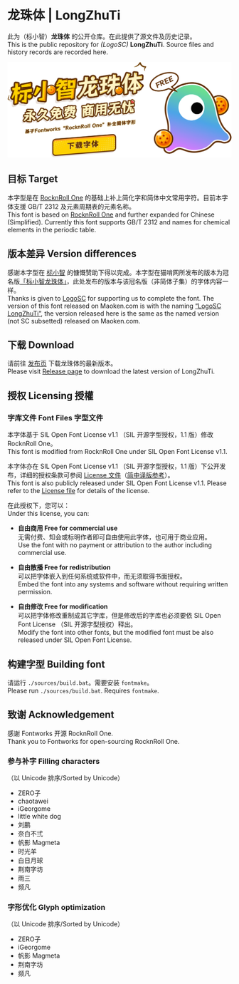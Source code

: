 # 龙珠体 | LongZhuTi

此为（标小智）**龙珠体** 的公开仓库。在此提供了源文件及历史记录。  
This is the public repository for *(LogoSC)* **LongZhuTi**. Source files and history records are recorded here.

![Banner image 横幅](./documentation/slogan.png)

## 目标 Target

本字型是在 [RocknRoll One](https://github.com/fontworks-fonts/RocknRoll) 的基础上补上简化字和简体中文常用字符。目前本字体支援 GB/T 2312 及元素周期表的元素名称。  
This font is based on [RocknRoll One](https://github.com/fontworks-fonts/RocknRoll) and further expanded for Chinese (Simplified). Currently this font supports GB/T 2312 and names for chemical elements in the periodic table.

## 版本差异 Version differences

感谢本字型在 [标小智](https://www.logosc.cn/) 的慷慨赞助下得以完成。本字型在猫啃网所发布的版本为冠名版[「标小智龙珠体」](https://www.maoken.com/dragonball)，此处发布的版本与该冠名版（非简体子集）的字体内容一样。  
Thanks is given to [LogoSC](https://www.logosc.cn/) for supporting us to complete the font. The version of this font released on Maoken.com is with the naming [“LogoSC LongZhuTi”](https://www.maoken.com/dragonball), the version released here is the same as the named version (not SC subsetted) released on Maoken.com.

## 下载 Download

请前往 [发布页](https://github.com/maoken-fonts/LongZhuTi/releases) 下载龙珠体的最新版本。  
Please visit [Release page](https://github.com/maoken-fonts/LongZhuTi/releases) to download the latest version of LongZhuTi.

## 授权 Licensing 授權

### 字库文件 Font Files 字型文件

本字体基于 SIL Open Font License v1.1 （SIL 开源字型授权，1.1 版）修改 RocknRoll One。  
This font is modified from RocknRoll One under SIL Open Font License v1.1.

本字体亦在 SIL Open Font License v1.1 （SIL 开源字型授权，1.1 版）下公开发布，详细的授权条款可参阅 [License 文件](./OFL.txt)（[简中译版参考](./OFL_ZHS.txt)）。  
This font is also publicly released under SIL Open Font License v1.1. Please refer to the [License file](./OFL.txt) for details of the license.

在此授权下，您可以：  
Under this license, you can:

- **自由商用 Free for commercial use**  
无需付费、知会或标明作者即可自由使用此字体，也可用于商业应用。  
Use the font with no payment or attribution to the author including commercial use.
  
- **自由散播 Free for redistribution**  
可以把字体嵌入到任何系统或软件中，而无须取得书面授权。  
Embed the font into any systems and software without requiring written permission.
  
- **自由修改 Free for modification**  
可以把字体修改重制成其它字库，但是修改后的字库也必须要依 SIL Open Font License （SIL 开源字型授权）释出。  
Modify the font into other fonts, but the modified font must be also released under SIL Open Font License.

## 构建字型 Building font

请运行 `./sources/build.bat`。需要安装 `fontmake`。  
Please run `./sources/build.bat`. Requires `fontmake`.

## 致谢 Acknowledgement

感谢 Fontworks 开源 RocknRoll One.  
Thank you to Fontworks for open-sourcing RocknRoll One.

### 参与补字 Filling characters
（以 Unicode 排序/Sorted by Unicode）

- ZERO子
- chaotawei
- iGeorgome
- little white dog
- 刘鹏
- 奈白不弍
- 帆影 Magmeta
- 时光羊
- 白日月球
- 荆南字坊
- 雨三
- 频凡

### 字形优化 Glyph optimization
（以 Unicode 排序/Sorted by Unicode）

- ZERO子
- iGeorgome
- 帆影 Magmeta
- 荆南字坊
- 频凡
